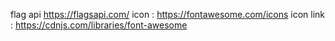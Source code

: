flag api https://flagsapi.com/
icon : https://fontawesome.com/icons
icon link : https://cdnjs.com/libraries/font-awesome
